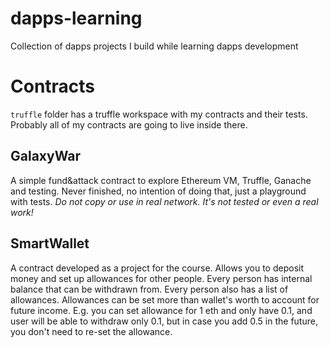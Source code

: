 # dapps-learning
Collection of dapps projects I build while learning dapps development

# Contracts

`truffle` folder has a truffle workspace with my contracts and their tests. Probably all of my contracts are going to live inside there. 

## GalaxyWar

A simple fund&attack contract to explore Ethereum VM, Truffle, Ganache and testing. Never finished, no intention of doing that, just a playground with tests. *Do not copy or use in real network. It's not tested or even a real work!*


## SmartWallet

A contract developed as a project for the course. Allows you to deposit money and set up allowances for other people. Every person has internal balance that can be withdrawn from. Every person also has a list of allowances. Allowances can be set more than wallet's worth to account for future income. E.g. you can set allowance for 1 eth and only have 0.1, and user will be able to withdraw only 0.1, but in case you add 0.5 in the future, you don't need to re-set the allowance.


